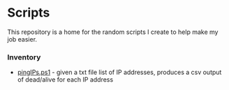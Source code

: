 # Scripts
This repository is a home for the random scripts I create to help make my job easier.

<h3>Inventory</h3>
<ul>
  <li><a href="https://github.com/skielle/Scripts/blob/master/pingIPs.ps1">pingIPs.ps1</a> - given a txt file list of IP addresses, produces a csv output of dead/alive for each IP address</li>
</ul>
